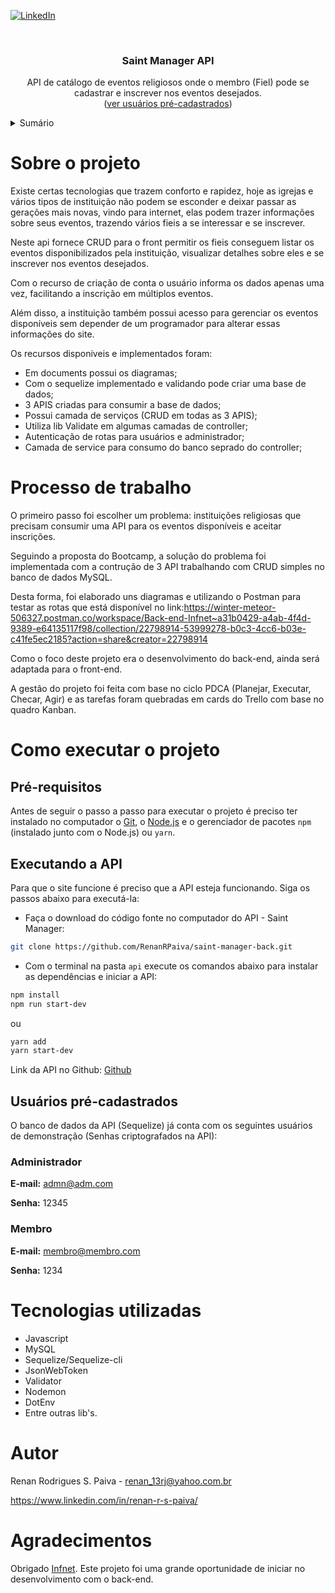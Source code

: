 [![LinkedIn](https://img.shields.io/badge/-LinkedIn-black.svg?style=for-the-badge&logo=linkedin&colorB=555)](https://www.linkedin.com/in/renan-r-s-paiva/)

<br />
<div align="center">
  <h3 align="center">Saint Manager API</h3>

   <p align="center">
    API de catálogo de eventos religiosos onde o membro (Fiel) pode se cadastrar e inscrever nos eventos desejados.
    <br />
        (<a href="#usuários-pré-cadastrados">ver usuários pré-cadastrados</a>)
  </p>
</div>

<details>
  <summary>Sumário</summary>
  <ol>
    <li><a href="#sobre-o-projeto">Sobre o projeto</a></li>
    <li><a href="#processo-de-trabalho">Processo de trabalho</a></li>
    <li>
      <a href="#como-executar-o-projeto">Como executar o projeto</a>
      <ul>
        <li><a href="#pré-requisitos">Pré-requisitos</a></li>
        <li><a href="#executando-a-api">Executando a API</a></li>
        <li><a href="#usuários-pré-cadastrados">Usuários pré-cadastrados</a></li>
      </ul>
    </li>
    <li><a href="#tecnologias-utilizadas">Tecnologias utilizadas</a></li>
    <li><a href="#autor">Autor</a></li>
    <li><a href="#agradecimentos">Agradecimentos</a></li>
  </ol>
</details>

# Sobre o projeto

Existe certas tecnologias que trazem conforto e rapidez, hoje as igrejas e vários tipos de instituição não podem se esconder e deixar passar as gerações mais novas, vindo para internet, elas podem trazer informações sobre seus eventos, trazendo vários fieis a se interessar e se inscrever.

Neste api fornece CRUD para o front permitir os fieis conseguem listar os eventos disponibilizados pela instituição, visualizar detalhes sobre eles e se inscrever nos eventos desejados.

Com o recurso de criação de conta o usuário informa os dados apenas uma vez, facilitando a inscrição em múltiplos eventos.

Além disso, a instituição também possui acesso para gerenciar os eventos disponíveis sem depender de um programador para alterar essas informações do site.

Os recursos disponiveis e implementados foram:

- Em documents possui os diagramas;
- Com o sequelize implementado e validando pode criar uma base de dados;
- 3 APIS criadas para consumir a base de dados;
- Possui camada de serviços (CRUD em todas as 3 APIS);
- Utiliza lib Validate em algumas camadas de controller;
- Autenticação de rotas para usuários e administrador;
- Camada de service para consumo do banco seprado do controller;

# Processo de trabalho

O primeiro passo foi escolher um problema: instituições religiosas que precisam consumir uma API para os eventos disponíveis e aceitar inscrições.

Seguindo a proposta do Bootcamp, a solução do problema foi implementada com a contrução de 3 API trabalhando com CRUD simples no banco de dados MySQL.

Desta forma, foi elaborado uns diagramas e utilizando o Postman para testar as rotas que está disponível no link:https://winter-meteor-506327.postman.co/workspace/Back-end-Infnet~a31b0429-a4ab-4f4d-9389-e64135117f98/collection/22798914-53999278-b0c3-4cc6-b03e-c41fe5ec2185?action=share&creator=22798914

Como o foco deste projeto era o desenvolvimento do back-end, ainda será adaptada para o front-end.

A gestão do projeto foi feita com base no ciclo PDCA (Planejar, Executar, Checar, Agir) e as tarefas foram quebradas em cards do Trello com base no quadro Kanban.

# Como executar o projeto

## Pré-requisitos

Antes de seguir o passo a passo para executar o projeto é preciso ter instalado no computador o [Git](https://git-scm.com/), o [Node.js](https://nodejs.org) e o gerenciador de pacotes `npm` (instalado junto com o Node.js) ou `yarn`.

## Executando a API

Para que o site funcione é preciso que a API esteja funcionando. Siga os passos abaixo para executá-la:

- Faça o download do código fonte no computador do API - Saint Manager:
```sh
git clone https://github.com/RenanRPaiva/saint-manager-back.git
```

- Com o terminal na pasta `api` execute os comandos abaixo para instalar as dependências e iniciar a API:
```sh
npm install
npm run start-dev
```
ou

```sh
yarn add
yarn start-dev
```

Link da API no Github: [Github](https://github.com/RenanRPaiva/saint-manager-back)

## Usuários pré-cadastrados

O banco de dados da API (Sequelize) já conta com os seguintes usuários de demonstração (Senhas criptografados na API):

### Administrador

**E-mail:** admn@adm.com

**Senha:** 12345

### Membro

**E-mail:** membro@membro.com

**Senha:** 1234

# Tecnologias utilizadas
- Javascript
- MySQL
- Sequelize/Sequelize-cli
- JsonWebToken
- Validator
- Nodemon
- DotEnv
- Entre outras lib's.

# Autor
Renan Rodrigues S. Paiva - renan_13rj@yahoo.com.br

https://www.linkedin.com/in/renan-r-s-paiva/

# Agradecimentos

Obrigado [Infnet](https://www.infnet.edu.br/). Este projeto foi uma grande oportunidade de iniciar no desenvolvimento com o back-end.